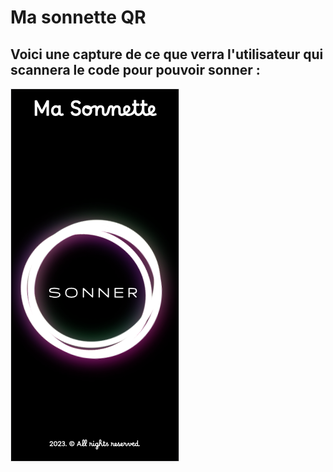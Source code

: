 # Ma sonnette QR

## Voici une capture de ce que verra l'utilisateur qui scannera le code pour pouvoir sonner :

![Mainscreen](images/mainscreen.webp)